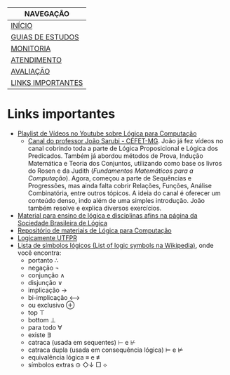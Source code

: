 |  NAVEGAÇÃO 	|
|---	        |
|  [INÍCIO](../) 	        |
|  [GUIAS DE ESTUDOS](../guia-de-estudos/) 	        |
|  [MONITORIA](../monitoria/)	        |
|  [ATENDIMENTO](../atendimento/)	        |
|  [AVALIAÇÃO](../avaliacao/)	        |
|  [LINKS IMPORTANTES]()	        |

# Links importantes
  * [Playlist de Vídeos no Youtube sobre Lógica para Computação](https://www.youtube.com/playlist?list=PLF5ttO8F-IsRGv0ad2ckPPpJALPG5N7jp)
    * [Canal do professor João Sarubi - CEFET-MG](https://www.youtube.com/@joaosarubbi). João já fez vídeos no canal cobrindo toda a parte de Lógica Proposicional e Lógica dos Predicados.  Também já abordou métodos de Prova, Indução Matemática e Teoria dos Conjuntos, utilizando como base os livros do Rosen e da Judith (*Fundamentos Matemáticos para a Computação*).  Agora, começou a parte de Sequências e Progressões, mas ainda falta cobrir Relações, Funções, Análise Combinatória, entre outros tópicos.  A ideia do canal é oferecer um conteúdo denso, indo além de uma simples introdução. João também resolve e explica diversos exercícios.   
  * [Material para ensino de lógica e disciplinas afins na página da Sociedade Brasileira de Lógica](http://sbl.org.br/pmwiki.php/Main/Ensino)
  * [Repositório de materiais de Lógica para Computação](https://drive.google.com/drive/folders/1UccpILTFLBZjeGzatpW41q2C0rbYQjiZ?usp=sharing)
  * [Logicamente UTFPR](https://github.com/adolfont/Logicamente-UTFPR/releases/tag/0.1)
  * [Lista de símbolos lógicos (List of logic symbols na Wikipedia)](https://en.wikipedia.org/wiki/List_of_logic_symbols), onde você encontra:
    * portanto ∴
    * negação ¬
    * conjunção ∧
    * disjunção ∨
    * implicação → 
    * bi-implicação ⟷
    * ou exclusivo ⊕
    * top ⊤
    * bottom ⊥
    * para todo ∀
    * existe ∃
    * catraca (usada em sequentes) ⊢ e ⊬
    * catraca dupla (usada em consequência lógica) ⊨ e ⊭
    * equivalência lógica ≡ e ≢
    * símbolos extras ⊙ ◇↓ □ ⟡

